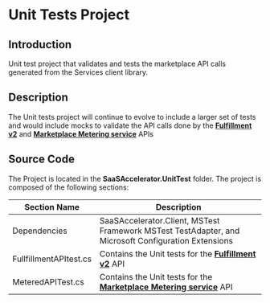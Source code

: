 # Unit Tests Project

## Introduction

Unit test project that validates and tests the marketplace API calls generated from the Services client library.

## Description

The Unit tests project will continue to evolve to include a larger set of tests and would include mocks to validate the API calls done by the **[Fulfillment v2](https://docs.microsoft.com/en-us/azure/marketplace/partner-center-portal/pc-saas-fulfillment-api-v2)** and **[Marketplace Metering service](https://docs.microsoft.com/en-us/azure/marketplace/partner-center-portal/marketplace-metering-service-apis)** APIs

## Source Code

The Project is located in the **SaaSAccelerator.UnitTest** folder. The project is composed of the following sections:

| Section Name | Description |
| --- | --- |  
| Dependencies | SaaSAccelerator.Client, MSTest Framework MSTest TestAdapter, and Microsoft Configuration Extensions |
| FullfillmentAPItest.cs | Contains the Unit tests for the **[Fulfillment v2](https://docs.microsoft.com/en-us/azure/marketplace/partner-center-portal/pc-saas-fulfillment-api-v2)** API  |
| MeteredAPITest.cs | Contains the Unit tests for the **[Marketplace Metering service](https://docs.microsoft.com/en-us/azure/marketplace/partner-center-portal/marketplace-metering-service-apis)** API |

